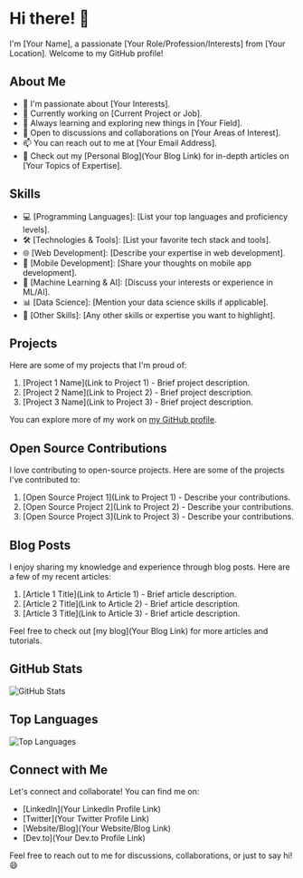 # Hi there! 👋

I'm [Your Name], a passionate [Your Role/Profession/Interests] from [Your Location]. Welcome to my GitHub profile!

## About Me

- 🌟 I'm passionate about [Your Interests].
- 🔭 Currently working on [Current Project or Job].
- 🌱 Always learning and exploring new things in [Your Field].
- 💬 Open to discussions and collaborations on [Your Areas of Interest].
- 📫 You can reach out to me at [Your Email Address].
- 📝 Check out my [Personal Blog](Your Blog Link) for in-depth articles on [Your Topics of Expertise].

## Skills

- 💻 [Programming Languages]: [List your top languages and proficiency levels].
- 🛠️ [Technologies & Tools]: [List your favorite tech stack and tools].
- 🌐 [Web Development]: [Describe your expertise in web development].
- 📱 [Mobile Development]: [Share your thoughts on mobile app development].
- 🤖 [Machine Learning & AI]: [Discuss your interests or experience in ML/AI].
- 📊 [Data Science]: [Mention your data science skills if applicable].
- 🚀 [Other Skills]: [Any other skills or expertise you want to highlight].

## Projects

Here are some of my projects that I'm proud of:

1. [Project 1 Name](Link to Project 1) - Brief project description.
2. [Project 2 Name](Link to Project 2) - Brief project description.
3. [Project 3 Name](Link to Project 3) - Brief project description.

You can explore more of my work on [my GitHub profile](https://github.com/Byronseilous).

## Open Source Contributions

I love contributing to open-source projects. Here are some of the projects I've contributed to:

1. [Open Source Project 1](Link to Project 1) - Describe your contributions.
2. [Open Source Project 2](Link to Project 2) - Describe your contributions.
3. [Open Source Project 3](Link to Project 3) - Describe your contributions.

## Blog Posts

I enjoy sharing my knowledge and experience through blog posts. Here are a few of my recent articles:

1. [Article 1 Title](Link to Article 1) - Brief article description.
2. [Article 2 Title](Link to Article 2) - Brief article description.
3. [Article 3 Title](Link to Article 3) - Brief article description.

Feel free to check out [my blog](Your Blog Link) for more articles and tutorials.

## GitHub Stats

![GitHub Stats](https://github-readme-stats.vercel.app/api?username=Byronseilous&show_icons=true&count_private=true)

## Top Languages

![Top Languages](https://github-readme-stats.vercel.app/api/top-langs/?username=Byronseilous)

## Connect with Me

Let's connect and collaborate! You can find me on:

- [LinkedIn](Your LinkedIn Profile Link)
- [Twitter](Your Twitter Profile Link)
- [Website/Blog](Your Website/Blog Link)
- [Dev.to](Your Dev.to Profile Link)

Feel free to reach out to me for discussions, collaborations, or just to say hi! 😄
